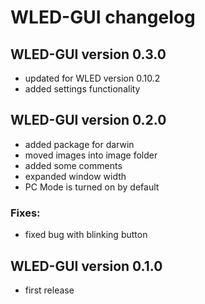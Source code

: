 # WLED-GUI changelog

## WLED-GUI version 0.3.0
- updated for WLED version 0.10.2
- added settings functionality

## WLED-GUI version 0.2.0
- added package for darwin
- moved images into image folder
- added some comments
- expanded window width
- PC Mode is turned on by default

### Fixes:
- fixed bug with blinking button

## WLED-GUI version 0.1.0
- first release
